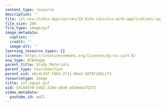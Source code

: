 ```yaml
---
content_type: resource
description: ''
file: /ol-ocw-studio-app/courses/18-013a-calculus-with-applications-spring-2005/5d1565f85dd2216ba9a6a924eba75272_inf_equal.gif
file_size: 269
file_type: image/gif
image_metadata:
  caption: ''
  credit: ''
  image-alt: ''
learning_resource_types: []
license: https://creativecommons.org/licenses/by-nc-sa/4.0/
ocw_type: OCWImage
parent_title: Study Materials
parent_type: CourseSection
parent_uid: e8cdc347-f062-2f11-96ad-2879f268cc73
resourcetype: Image
title: inf_equal.gif
uid: 5d1565f8-5dd2-216b-a9a6-a924eba75272
video_metadata:
  youtube_id: null
---
```

